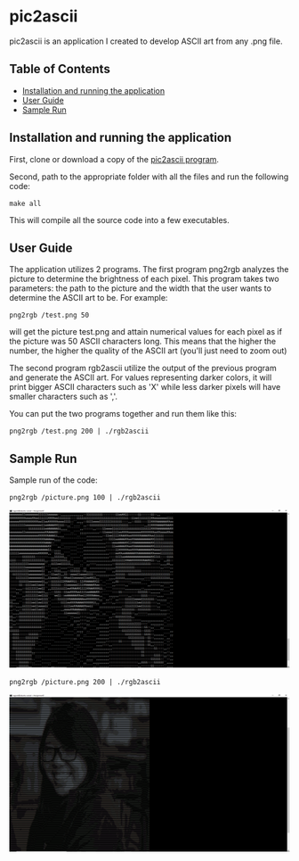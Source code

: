 # pic2ascii

pic2ascii is an application I created to develop ASCII art from any .png file.

## Table of Contents

* [Installation and running the application](#install)
* [User Guide](#user)
* [Sample Run](#test)

## Installation and running the application <a name="install"></a>

First, clone or download a copy of the [pic2ascii program](https://github.com/yjkim97/pic2ascii).

Second, path to the appropriate folder with all the files and run the following code:

```
make all
```

This will compile all the source code into a few executables. 

## User Guide <a name="user"></a>

The application utilizes 2 programs. The first program png2rgb analyzes the picture to determine the brightness of each pixel. This program takes two parameters: the path to the picture and the width that the user wants to determine the ASCII art to be. For example:

```
png2rgb /test.png 50
```
will get the picture test.png and attain numerical values for each pixel as if the picture was 50 ASCII characters long. This means that the higher the number, the higher the quality of the ASCII art (you'll just need to zoom out)

The second program rgb2ascii utilize the output of the previous program and generate the ASCII art. For values representing darker colors, it will print bigger ASCII characters such as 'X' while less darker pixels will have smaller characters such as ','.

You can put the two programs together and run them like this:

```
png2rgb /test.png 200 | ./rgb2ascii
```

## Sample Run <a name="test"></a>
Sample run of the code:
```
png2rgb /picture.png 100 | ./rgb2ascii
```
<img class="ui image" src="rgb2ascii2.png">

```
png2rgb /picture.png 200 | ./rgb2ascii
```
<img class="ui image" src="rgb2ascii.png">
